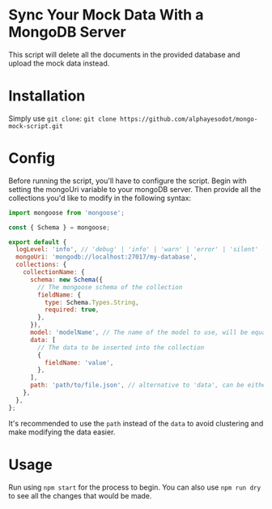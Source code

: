 # Sync Your Mock Data With a MongoDB Server

This script will delete all the documents in the provided database and upload the mock data instead.

# Installation

Simply use `git clone`:
`git clone https://github.com/alphayesodot/mongo-mock-script.git`

# Config

Before running the script, you'll have to configure the script.
Begin with setting the mongoUri variable to your mongoDB server.
Then provide all the collections you'd like to modify in the following syntax:

```js
import mongoose from 'mongoose';

const { Schema } = mongoose;

export default {
  logLevel: 'info', // 'debug' | 'info' | 'warn' | 'error' | 'silent'
  mongoUri: 'mongodb://localhost:27017/my-database',
  collections: {
    collectionName: {
      schema: new Schema({
        // The mongoose schema of the collection
        fieldName: {
          type: Schema.Types.String,
          required: true,
        },
      }),
      model: 'modelName', // The name of the model to use, will be equal to the collection name by default, use it in order to not break refs
      data: [
        // The data to be inserted into the collection
        {
          fieldName: 'value',
        },
      ],
      path: 'path/to/file.json', // alternative to 'data', can be either json or js with default export
    },
  },
};
```

It's recommended to use the `path` instead of the `data` to avoid clustering and make modifying the data easier.

# Usage

Run using `npm start` for the process to begin.
You can also use `npm run dry` to see all the changes that would be made.
